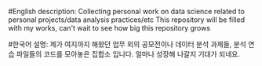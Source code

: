 #English description:
Collecting personal work on data science related to personal projects/data analysis practices/etc
This repository will be filled with my works, can't wait to see how big this repository grows

#한국어 설명:
제가 여지까지 해왔던 업무 외의 공모전이나 데이터 분석 과제들, 분석 연습 파일들의 코드를 모아놓은 집합소 입니다.
얼마나 성장해 나갈지 기대가 되네요.
